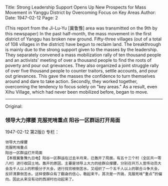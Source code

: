 Title: Strong Leadership Support Opens Up New Prospects for Mass Movement in Yanggu District by Overcoming Focus on Key Areas
Author:
Date: 1947-02-12
Page: 2

(This report from the Ji-Lu-Yu [冀鲁豫] area was transmitted on the 9th by this newspaper) In the past half-month, the mass movement in the first district of Yanggu has broken new ground. Fifty-three villages (out of a total of 108 villages in the district) have begun to reclaim land. The breakthrough is mainly due to the strong support given to the masses by the leadership. They separately convened a mass mobilization rally of ten thousand people and an activists' meeting of over a thousand people to find the roots of poverty and pour out grievances. They also organized a joint struggle rally of over five thousand people to counter traitors, settle accounts, and pour out grievances. This gave the masses the confidence to turn themselves around and dare to take action. Secondly, they worked together, overcoming the tendency to focus solely on "key areas." As a result, even Xihu Village, which had never been mobilized before, began to move.



<hr /> 

Original: 


### 领导大力撑腰  克服死啃重点  阳谷一区群运打开局面

1947-02-12
第2版()
专栏：

    领导大力撑腰
    克服死啃重点
    阳谷一区群运打开局面
    【本报冀鲁豫九日电】阳谷一区群运在过去半月来，已轰开了局面，有五十三个村（全区共一零八村）进行收回土地。轰开的原因，主要是领导上大力的给群众撑腰，分别召开万人宣传动员大会及千人以上的积极分子大会，进行找穷根倒苦水，又组织了一个五千人以上的联合斗争大会，反奸清算倒苦水。这样使群众有了翻身的信心，敢起来干。其次是一齐搞，克服死啃“重点”的偏向。因此从来没有动的西湖村也动起来了。
